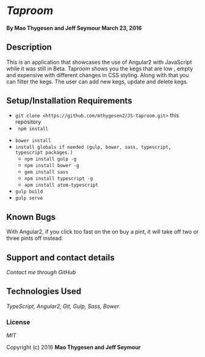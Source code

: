 # _Taproom_

#### By **Mao Thygesen and Jeff Seymour** March 23, 2016

## Description

This is an application that showcases the use of Angular2 with JavaScript while it was still in Beta. Taproom shows you the kegs that are low , empty and expensive with different changes in CSS styling. Along with that you can filter the kegs. The user can add new kegs, update and delete kegs. 

## Setup/Installation Requirements

* `git clone <https://github.com/mthygesen2/JS-taproom.git>` this repository
* ` npm install`
- `bower install`
- `install globals if needed (gulp, bower, sass, typescript, typescript packages.)`
  - `npm install gulp -g`
  - `npm install bower -g`
  - `gem install sass`
  - `npm install typescript -g`
  - `apm install atom-typescript`
- `gulp build`
- `gulp serve`

## Known Bugs

With Angular2, if you  click too fast on the on buy a pint, it will take off two or three pints off instead. 

## Support and contact details

_Contact me through GitHub_

## Technologies Used

_TypeScript, Angular2, Git, Gulp, Sass, Bower._

### License

*MIT*

Copyright (c) 2016 **Mao Thygesen and Jeff Seymour**
